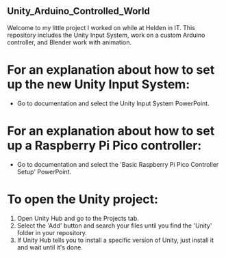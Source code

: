 ## Unity_Arduino_Controlled_World

Welcome to my little project I worked on while at Helden in IT. This repository includes the Unity Input System, work on a custom Arduino controller, and Blender work with animation.

# For an explanation about how to set up the new Unity Input System:
 - Go to documentation and select the Unity Input System PowerPoint.

# For an explanation about how to set up a Raspberry Pi Pico controller:
 - Go to documentation and select the 'Basic Raspberry Pi Pico Controller Setup' PowerPoint.

# To open the Unity project:
1. Open Unity Hub and go to the Projects tab.
2. Select the 'Add' button and search your files until you find the 'Unity' folder in your repository.
3. If Unity Hub tells you to install a specific version of Unity, just install it and wait until it's done.
